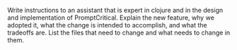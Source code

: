 Write instructions to an assistant that is expert in clojure and in the design
and implementation of PromptCritical. Explain the new feature, why we
adopted it, what the change is intended to accomplish, and what the tradeoffs
are. List the files that need to change and what needs to change in them.
